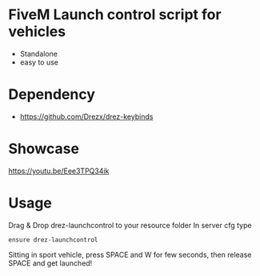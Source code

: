 # FiveM Launch control script for vehicles
- Standalone
- easy to use

# Dependency
- https://github.com/Drezx/drez-keybinds
# Showcase
https://youtu.be/Eee3TPQ34ik

# Usage
Drag & Drop drez-launchcontrol to your resource folder
In server cfg type
```
ensure drez-launchcontrol
```

Sitting in sport vehicle, press SPACE and W for few seconds, then release SPACE and get launched!
